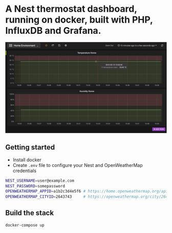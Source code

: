 # A Nest thermostat dashboard, running on docker, built with PHP, InfluxDB and Grafana.

![](example.jpg)

## Getting started

* Install docker
* Create `.env` file to configure your Nest and OpenWeatherMap credentials
```sh
NEST_USERNAME=user@example.com
NEST_PASSWORD=somepassword
OPENWEATHERMAP_APPID=a1b2c3d4e5f6 # https://home.openweathermap.org/api_keys
OPENWEATHERMAP_CITYID=2643743     # https://openweathermap.org/city/2643743
```

## Build the stack

```
docker-compose up
```
